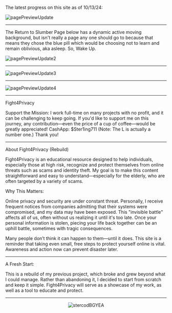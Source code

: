 The latest progress on this site as of 10/13/24:

![pagePreviewUpdate](https://github.com/user-attachments/assets/cfbf59d6-6464-4459-83d9-abcae1e4e717)
<hr>
The Return to Slumber Page below has a dynamic active moving background, but isn't really a page any one should go to because that means they chose the blue pill which would be choosing not to learn and remain oblivious, aka asleep. So, Wake Up.


![pagePreviewUpdate2](https://github.com/user-attachments/assets/09910554-6757-4cfd-a39c-d2139a104eb2)

<hr>

![pagePreviewUpdate3](https://github.com/user-attachments/assets/7cb7cb9f-2d13-4348-ada8-fc96c64fc4ef)

<hr>

![pagePreviewUpdate4](https://github.com/user-attachments/assets/75be6670-997b-48cf-971b-c366e5fdc8e2)

<hr>

Fight4Privacy

Support the Mission:
I work full-time on many projects with no profit, and it can be challenging to keep going. If you'd like to support me on this journey, any contribution—even the price of a cup of coffee—would be greatly appreciated!
CashApp: $Ster1ing711 (Note: The L is actually a number one.)
Thank you!


---

About Fight4Privacy (Rebuild)

Fight4Privacy is an educational resource designed to help individuals, especially those at high risk, recognize and protect themselves from online threats such as scams and identity theft. My goal is to make this content straightforward and easy to understand—especially for the elderly, who are often targeted by a variety of scams.

Why This Matters:

Online privacy and security are under constant threat. Personally, I receive frequent notices from companies admitting that their systems were compromised, and my data may have been exposed. This "invisible battle" affects all of us, often without us realizing it until it's too late. Once your personal information is stolen, piecing your life back together can be an uphill battle, sometimes with tragic consequences.

Many people don’t think it can happen to them—until it does. This site is a reminder that taking even small, free steps to protect yourself online is vital. Awareness and action now can prevent disaster later.


---

A Fresh Start:

This is a rebuild of my previous project, which broke and grew beyond what I could manage. Rather than abandoning it, I decided to start from scratch and keep it simple. 
Fight4Privacy will serve as a showcase of my work, as well as a tool to educate and protect.

--- 
<p align="center">
  <img src="https://github.com/user-attachments/assets/9e90ec7d-6d8b-463a-ab9a-5a70cca68127" alt="stercodBGYEA" />
</p>

